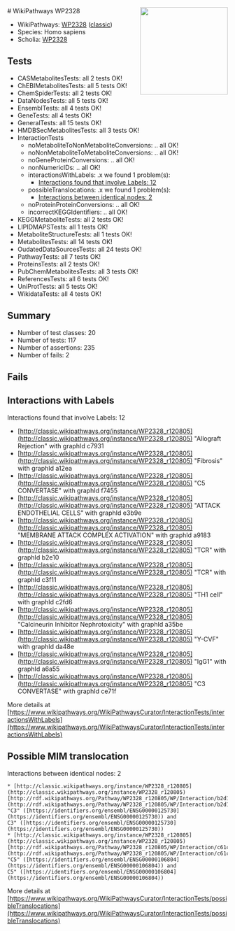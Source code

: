 <img style="float: right; width: 200px" src="https://upload.wikimedia.org/wikipedia/commons/thumb/8/83/Wplogo_with_text_500.png/640px-Wplogo_with_text_500.png" />
# WikiPathways WP2328

* WikiPathways: [WP2328](https://wikipathways.org/pathways/WP2328) ([classic](https://classic.wikipathways.org/instance/WP2328))
* Species: Homo sapiens
* Scholia: [WP2328](https://scholia.toolforge.org/wikipathways/WP2328)
## Tests
* CASMetabolitesTests: all 2 tests OK!
* ChEBIMetabolitesTests: all 5 tests OK!
* ChemSpiderTests: all 2 tests OK!
* DataNodesTests: all 5 tests OK!
* EnsemblTests: all 4 tests OK!
* GeneTests: all 4 tests OK!
* GeneralTests: all 15 tests OK!
* HMDBSecMetabolitesTests: all 3 tests OK!
* InteractionTests
    * noMetaboliteToNonMetaboliteConversions: .. all OK!
    * noNonMetaboliteToMetaboliteConversions: .. all OK!
    * noGeneProteinConversions: .. all OK!
    * nonNumericIDs: .. all OK!
    * interactionsWithLabels: .x we found 1 problem(s):
        * [Interactions found that involve Labels: 12](#fe97a8ba)
    * possibleTranslocations: .x we found 1 problem(s):
        * [Interactions between identical nodes: 2](#1c118207)
    * noProteinProteinConversions: .. all OK!
    * incorrectKEGGIdentifiers: .. all OK!
* KEGGMetaboliteTests: all 2 tests OK!
* LIPIDMAPSTests: all 1 tests OK!
* MetaboliteStructureTests: all 1 tests OK!
* MetabolitesTests: all 14 tests OK!
* OudatedDataSourcesTests: all 24 tests OK!
* PathwayTests: all 7 tests OK!
* ProteinsTests: all 2 tests OK!
* PubChemMetabolitesTests: all 3 tests OK!
* ReferencesTests: all 6 tests OK!
* UniProtTests: all 5 tests OK!
* WikidataTests: all 4 tests OK!


## Summary

* Number of test classes: 20
* Number of tests: 117
* Number of assertions: 235
* Number of fails: 2

## Fails

<a name="fe97a8ba" />

## Interactions with Labels

Interactions found that involve Labels: 12

* [http://classic.wikipathways.org/instance/WP2328_r120805](http://classic.wikipathways.org/instance/WP2328_r120805) "Allograft Rejection" with graphId c7931
* [http://classic.wikipathways.org/instance/WP2328_r120805](http://classic.wikipathways.org/instance/WP2328_r120805) "Fibrosis" with graphId a12ea
* [http://classic.wikipathways.org/instance/WP2328_r120805](http://classic.wikipathways.org/instance/WP2328_r120805) "C5 CONVERTASE" with graphId f7455
* [http://classic.wikipathways.org/instance/WP2328_r120805](http://classic.wikipathways.org/instance/WP2328_r120805) "ATTACK
ENDOTHELIAL
CELLS" with graphId e3b9e
* [http://classic.wikipathways.org/instance/WP2328_r120805](http://classic.wikipathways.org/instance/WP2328_r120805) "MEMBRANE ATTACK 
COMPLEX ACTIVATION" with graphId a9183
* [http://classic.wikipathways.org/instance/WP2328_r120805](http://classic.wikipathways.org/instance/WP2328_r120805) "TCR" with graphId b2e10
* [http://classic.wikipathways.org/instance/WP2328_r120805](http://classic.wikipathways.org/instance/WP2328_r120805) "TCR" with graphId c3f11
* [http://classic.wikipathways.org/instance/WP2328_r120805](http://classic.wikipathways.org/instance/WP2328_r120805) "TH1
cell" with graphId c2fd6
* [http://classic.wikipathways.org/instance/WP2328_r120805](http://classic.wikipathways.org/instance/WP2328_r120805) "Calcineurin Inhibitor 
Nephrotoxicity" with graphId a35be
* [http://classic.wikipathways.org/instance/WP2328_r120805](http://classic.wikipathways.org/instance/WP2328_r120805) "Y-CVF" with graphId da48e
* [http://classic.wikipathways.org/instance/WP2328_r120805](http://classic.wikipathways.org/instance/WP2328_r120805) "IgG1" with graphId a6a55
* [http://classic.wikipathways.org/instance/WP2328_r120805](http://classic.wikipathways.org/instance/WP2328_r120805) "C3 CONVERTASE" with graphId ce71f


More details at [https://www.wikipathways.org/WikiPathwaysCurator/InteractionTests/interactionsWithLabels](https://www.wikipathways.org/WikiPathwaysCurator/InteractionTests/interactionsWithLabels)

<a name="1c118207" />

## Possible MIM translocation

Interactions between identical nodes: 2
```
* [http://classic.wikipathways.org/instance/WP2328_r120805](http://classic.wikipathways.org/instance/WP2328_r120805) [http://rdf.wikipathways.org/Pathway/WP2328_r120805/WP/Interaction/b2d1b](http://rdf.wikipathways.org/Pathway/WP2328_r120805/WP/Interaction/b2d1b) "C3" ([https://identifiers.org/ensembl/ENSG00000125730](https://identifiers.org/ensembl/ENSG00000125730)) and 
C3" ([https://identifiers.org/ensembl/ENSG00000125730](https://identifiers.org/ensembl/ENSG00000125730))
* [http://classic.wikipathways.org/instance/WP2328_r120805](http://classic.wikipathways.org/instance/WP2328_r120805) [http://rdf.wikipathways.org/Pathway/WP2328_r120805/WP/Interaction/c61ca](http://rdf.wikipathways.org/Pathway/WP2328_r120805/WP/Interaction/c61ca) "C5" ([https://identifiers.org/ensembl/ENSG00000106804](https://identifiers.org/ensembl/ENSG00000106804)) and 
C5" ([https://identifiers.org/ensembl/ENSG00000106804](https://identifiers.org/ensembl/ENSG00000106804))
```

More details at [https://www.wikipathways.org/WikiPathwaysCurator/InteractionTests/possibleTranslocations](https://www.wikipathways.org/WikiPathwaysCurator/InteractionTests/possibleTranslocations)

